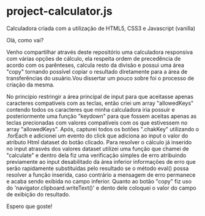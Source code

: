 # project-calculator.js
 Calculadora criada com a utilização de HTML5, CSS3 e Javascript (vanilla)
 
 Olá, como vai?

Venho compartilhar através deste repositório uma calculadora responsiva com várias opções de cálculo, ela respeita ordem de precedência de acordo com os parênteses, calcula resto da divisão e possui uma área "copy" tornando possível copiar o resultado diretamente para a área de transferências do usuário.Vou dissertar um pouco sobre foi o processo de criação da mesma.

No princípio restringir a área principal de input para que aceitasse apenas caracteres compatíveis com as teclas, então criei um array "allowedKeys" contendo todos os caracteres que minha calculadora iria possuir e posteriormente uma função "keydown" para que fossem aceitas apenas as teclas precionadas com valores compatíveis com os que estivessem no array "allowedKeys".
Após, capturei todos os botões ".chakKey" utilizando o .forEach e adicionei um evento do click que adiciona ao input o valor do atributo Html dataset do botão clicado.
Para resolver o cálculo já inserido no input atrasvés dos valores dataset utilizei uma função que chamei de "calculate" e dentro dela fiz uma verificação simples de erro atribuindo previamente ao input desabilitado da área inferior informações de erro que serão rapidamente substituídas pelo resultado se o método eval() possa resolver a função inserida, caso contrário a mensagem de erro permanece e acaba sendo exibida no campo inferior.
Quanto ao botão "copy" fiz uso do 'navigator.clipboard.writeText()' e dento dele coloquei o valor do campo de exibição do resultado.

Espero que goste!
